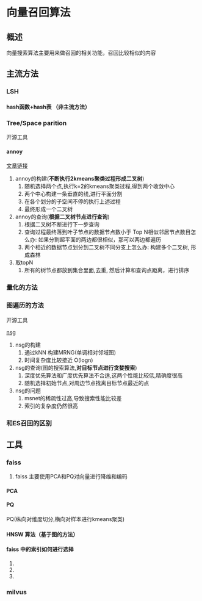 # 向量召回算法

## 概述

向量搜索算法主要用来做召回的相关功能，召回比较相似的内容

## 主流方法

### LSH

#### hash函数+hash表 （非主流方法）

### Tree/Space parition

开源工具

#### annoy

[文章链接](https://blog.csdn.net/hero_fantao/article/details/70245387)

1. annoy的构建(**不断执行2kmeans聚类过程形成二叉树**)
    1. 随机选择两个点,执行k=2的kmeans聚类过程,得到两个收敛中心
    1. 两个中心构建一条垂直的线,进行平面分割
    1. 在各个划分的子空间不停的执行上述过程
    1. 最终形成一个二叉树
1. annoy的查询(**根据二叉树节点进行查询**)
    1. 根据二叉树不断进行下一步查询
    1. 查询过程最终落到叶子节点的数据节点数小于 Top N相似邻居节点数目怎么办: 如果分割超平面的两边都很相似，那可以两边都遍历
    1. 两个相近的数据节点划分到二叉树不同分支上怎么办: 构建多个二叉树, 形成森林
1. 取topN
    1. 所有的树节点都放到集合里面,去重, 然后计算和查询点距离，进行排序

### 量化的方法

### 图遍历的方法

开源工具

[nsg](https://blog.csdn.net/chansonzhang/article/details/107775706)

1. nsg的构建
    1. 通过kNN 构建MRNG(单调相对邻域图)
    1. 时间复杂度比较接近 O(logn)
1. nsg的查询(图的搜索算法,**对目标节点进行贪婪搜索**)
    1. 深度优先算法和广度优先算法不合适,这两个性能比较低,精确度很高
    1. 随机选择初始节点,对周边节点找离目标节点最近的点
1. nsg的问题
    1. msnet的稀疏性过高,导致搜索性能比较差
    1. 索引的复杂度仍然很高

### 和ES召回的区别

## 工具

### faiss

1. faiss 主要使用PCA和PQ对向量进行降维和编码

#### PCA

#### PQ

PQ(纵向对维度切分,横向对样本进行kmeans聚类)

#### HNSW 算法（基于图的方法）

#### faiss 中的索引如何进行选择

1.
1.
1.

### milvus 